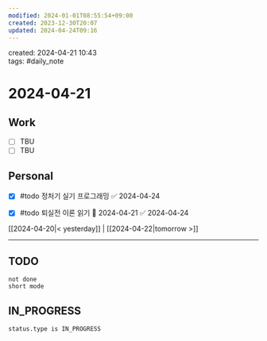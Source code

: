 ```yaml
---
modified: 2024-01-01T08:55:54+09:00
created: 2023-12-30T20:07
updated: 2024-04-24T09:16
---
```

created: 2024-04-21 10:43  
tags: #daily_note  
  
# 2024-04-21  

## Work

- [ ] TBU
- [ ] TBU  

## Personal

- [x] #todo 정처기 실기 프로그래밍 ✅ 2024-04-24
- [x] #todo 퇴실전 이론 읽기 📅 2024-04-21 ✅ 2024-04-24

  
  
[[2024-04-20|< yesterday]] | [[2024-04-22|tomorrow >]]  
  
---  


## TODO
```tasks  
not done  
short mode  
```

## IN_PROGRESS
```tasks  
status.type is IN_PROGRESS
```

